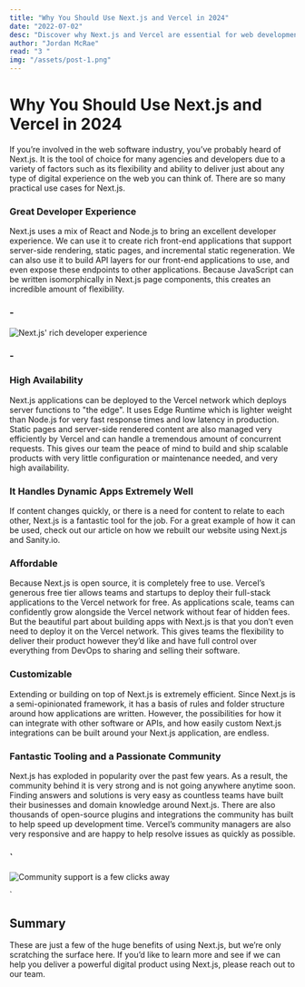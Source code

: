 ```yaml
---
title: "Why You Should Use Next.js and Vercel in 2024"
date: "2022-07-02"
desc: "Discover why Next.js and Vercel are essential for web development in 2024."
author: "Jordan McRae"
read: "3 "
img: "/assets/post-1.png"
---
```


# Why You Should Use Next.js and Vercel in 2024

If you’re involved in the web software industry, you’ve probably heard of Next.js. It is the tool of choice for many agencies and developers due to a variety of factors such as its flexibility and ability to deliver just about any type of digital experience on the web you can think of. There are so many practical use cases for Next.js.

### **Great Developer Experience**

Next.js uses a mix of React and Node.js to bring an excellent developer experience. We can use it to create rich front-end applications that support server-side rendering, static pages, and incremental static regeneration. We can also use it to build API layers for our front-end applications to use, and even expose these endpoints to other applications. Because JavaScript can be written isomorphically in Next.js page components, this creates an incredible amount of flexibility.

### -

![Next.js' rich developer experience](/assets/next-vercel-1.jpg)

### -

### **High Availability**

Next.js applications can be deployed to the Vercel network which deploys server functions to "the edge". It uses Edge Runtime which is lighter weight than Node.js for very fast response times and low latency in production. Static pages and server-side rendered content are also managed very efficiently by Vercel and can handle a tremendous amount of concurrent requests. This gives our team the peace of mind to build and ship scalable products with very little configuration or maintenance needed, and very high availability.

### **It Handles Dynamic Apps Extremely Well**

If content changes quickly, or there is a need for content to relate to each other, Next.js is a fantastic tool for the job. For a great example of how it can be used, check out our article on how we rebuilt our website using Next.js and Sanity.io.

### **Affordable**

Because Next.js is open source, it is completely free to use. Vercel’s generous free tier allows teams and startups to deploy their full-stack applications to the Vercel network for free. As applications scale, teams can confidently grow alongside the Vercel network without fear of hidden fees. But the beautiful part about building apps with Next.js is that you don’t even need to deploy it on the Vercel network. This gives teams the flexibility to deliver their product however they’d like and have full control over everything from DevOps to sharing and selling their software.

### **Customizable**

Extending or building on top of Next.js is extremely efficient. Since Next.js is a semi-opinionated framework, it has a basis of rules and folder structure around how applications are written. However, the possibilities for how it can integrate with other software or APIs, and how easily custom Next.js integrations can be built around your Next.js application, are endless.

### **Fantastic Tooling and a Passionate Community**

Next.js has exploded in popularity over the past few years. As a result, the community behind it is very strong and is not going anywhere anytime soon. Finding answers and solutions is very easy as countless teams have built their businesses and domain knowledge around Next.js. There are also thousands of open-source plugins and integrations the community has built to help speed up development time. Vercel’s community managers are also very responsive and are happy to help resolve issues as quickly as possible.

### `

![Community support is a few clicks away](/assets/next-vercel-2.jpg)

`

###

## **Summary**

These are just a few of the huge benefits of using Next.js, but we’re only scratching the surface here. If you’d like to learn more and see if we can help you deliver a powerful digital product using Next.js, please reach out to our team.
